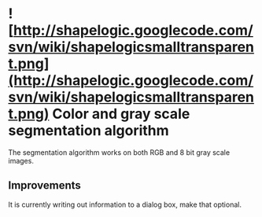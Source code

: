 # ![http://shapelogic.googlecode.com/svn/wiki/shapelogicsmalltransparent.png](http://shapelogic.googlecode.com/svn/wiki/shapelogicsmalltransparent.png) Color and gray scale segmentation algorithm #

The segmentation algorithm works on both RGB and 8 bit gray scale images.

## Improvements ##
It is currently writing out information to a dialog box, make that optional.